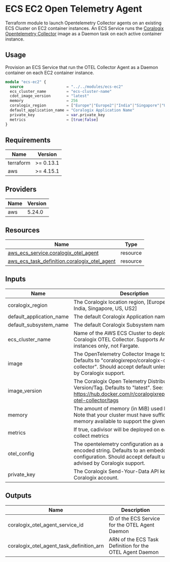 # ECS EC2 Open Telemetry Agent

Terraform module to launch Opentelemetry Collector agents on an existing ECS Cluster on EC2 container instances. An ECS Service runs the [Coralogix Opentelemetry Collector](https://hub.docker.com/r/coralogixrepo/coralogix-otel-collector) image as a Daemon task on each active container instance.

## Usage

Provision an ECS Service that run the OTEL Collector Agent as a Daemon container on each EC2 container instance.

```terraform
module "ecs-ec2" {
  source                   = "../../modules/ecs-ec2"
  ecs_cluster_name         = "ecs-cluster-name"
  cdot_image_version       = "latest"
  memory                   = 256
  coralogix_region         = ["Europe"|"Europe2"|"India"|"Singapore"|"US"|"US2"|"Custom"]
  default_application_name = "Coralogix Application Name"
  private_key              = var.private_key
  metrics                  = [true|false]
}
```

## Requirements

| Name | Version |
|------|---------|
| terraform | >= 0.13.1 |
| aws | >= 4.15.1 |

## Providers

| Name | Version |
|------|---------|
| aws | 5.24.0 |

## Resources

| Name | Type |
|------|------|
| [aws_ecs_service.coralogix_otel_agent](https://registry.terraform.io/providers/hashicorp/aws/latest/docs/resources/ecs_service) | resource |
| [aws_ecs_task_definition.coralogix_otel_agent](https://registry.terraform.io/providers/hashicorp/aws/latest/docs/resources/ecs_task_definition) | resource |

## Inputs

| Name | Description | Type | Default | Required |
|------|-------------|------|---------|:--------:|
| coralogix\_region | The Coralogix location region, [Europe, Europe2, India, Singapore, US, US2] | `string` | n/a | yes |
| default\_application\_name | The default Coralogix Application name. | `string` | n/a | yes |
| default\_subsystem\_name | The default Coralogix Subsystem name. | `string` | `"default"` | no |
| ecs\_cluster\_name | Name of the AWS ECS Cluster to deploy the Coralogix OTEL Collector. Supports Amazon EC2 instances only, not Fargate. | `string` | n/a | yes |
| image | The OpenTelemetry Collector Image to use. Defaults to "coralogixrepo/coralogix-otel-collector". Should accept default unless advised by Coralogix support. | `string` | `"coralogixrepo/coralogix-otel-collector"` | no |
| image\_version | The Coralogix Open Telemetry Distribution Image Version/Tag. Defaults to "latest". See: https://hub.docker.com/r/coralogixrepo/coralogix-otel-collector/tags | `string` | `"latest"` | no |
| memory | The amount of memory (in MiB) used by the task. Note that your cluster must have sufficient memory available to support the given value. | `number` | `256` | no |
| metrics | If true, cadivisor will be deployed on each node to collect metrics | `bool` | `false` | no |
| otel\_config | The opentelemetry configuration as a base64 encoded string. Defaults to an embedded configuration. Should accept default unless advised by Coralogix support. | `string` | `null` | no |
| private\_key | The Coralogix Send-Your-Data API key for your Coralogix account. | `string` | n/a | yes |

## Outputs

| Name | Description |
|------|-------------|
| coralogix\_otel\_agent\_service\_id | ID of the ECS Service for the OTEL Agent Daemon |
| coralogix\_otel\_agent\_task\_definition\_arn | ARN of the ECS Task Definition for the OTEL Agent Daemon |
